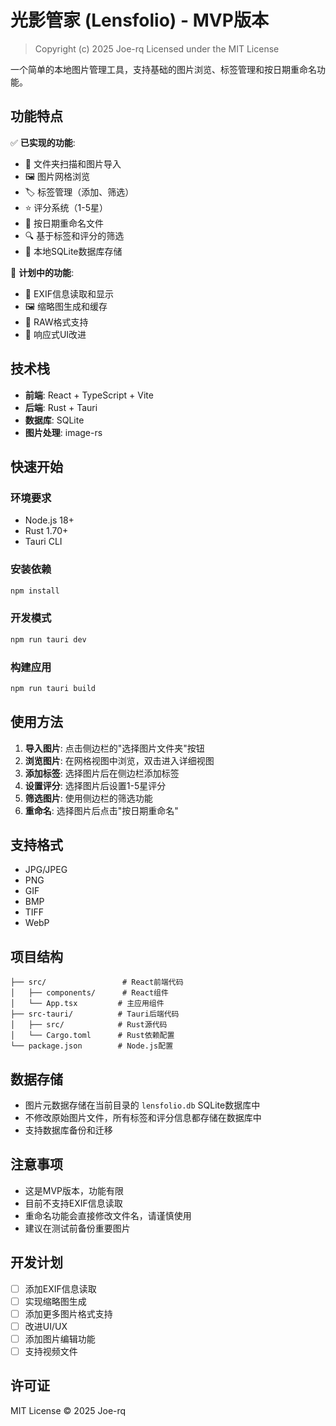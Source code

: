 # 光影管家 (Lensfolio) - MVP版本

> Copyright (c) 2025 Joe-rq
> Licensed under the MIT License

一个简单的本地图片管理工具，支持基础的图片浏览、标签管理和按日期重命名功能。

## 功能特点

✅ **已实现的功能**:
- 📁 文件夹扫描和图片导入
- 🖼️ 图片网格浏览
- 🏷️ 标签管理（添加、筛选）
- ⭐ 评分系统（1-5星）
- 📅 按日期重命名文件
- 🔍 基于标签和评分的筛选
- 💾 本地SQLite数据库存储

🚧 **计划中的功能**:
- 📸 EXIF信息读取和显示
- 🖼️ 缩略图生成和缓存
- 🎨 RAW格式支持
- 📱 响应式UI改进

## 技术栈

- **前端**: React + TypeScript + Vite
- **后端**: Rust + Tauri
- **数据库**: SQLite
- **图片处理**: image-rs

## 快速开始

### 环境要求

- Node.js 18+
- Rust 1.70+
- Tauri CLI

### 安装依赖

```bash
npm install
```

### 开发模式

```bash
npm run tauri dev
```

### 构建应用

```bash
npm run tauri build
```

## 使用方法

1. **导入图片**: 点击侧边栏的"选择图片文件夹"按钮
2. **浏览图片**: 在网格视图中浏览，双击进入详细视图
3. **添加标签**: 选择图片后在侧边栏添加标签
4. **设置评分**: 选择图片后设置1-5星评分
5. **筛选图片**: 使用侧边栏的筛选功能
6. **重命名**: 选择图片后点击"按日期重命名"

## 支持格式

- JPG/JPEG
- PNG
- GIF
- BMP
- TIFF
- WebP

## 项目结构

```
├── src/                 # React前端代码
│   ├── components/      # React组件
│   └── App.tsx         # 主应用组件
├── src-tauri/          # Tauri后端代码
│   ├── src/            # Rust源代码
│   └── Cargo.toml      # Rust依赖配置
└── package.json        # Node.js配置
```

## 数据存储

- 图片元数据存储在当前目录的 `lensfolio.db` SQLite数据库中
- 不修改原始图片文件，所有标签和评分信息都存储在数据库中
- 支持数据库备份和迁移

## 注意事项

- 这是MVP版本，功能有限
- 目前不支持EXIF信息读取
- 重命名功能会直接修改文件名，请谨慎使用
- 建议在测试前备份重要图片

## 开发计划

- [ ] 添加EXIF信息读取
- [ ] 实现缩略图生成
- [ ] 添加更多图片格式支持
- [ ] 改进UI/UX
- [ ] 添加图片编辑功能
- [ ] 支持视频文件

## 许可证

MIT License © 2025 Joe-rq 